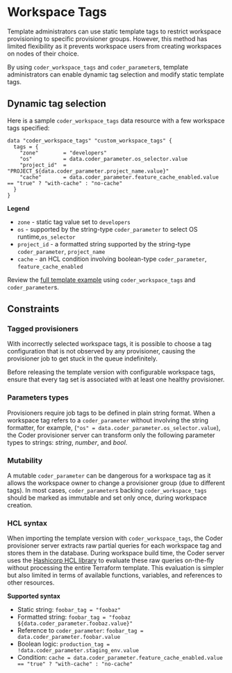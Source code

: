 # Workspace Tags

Template administrators can use static template tags to restrict workspace
provisioning to specific provisioner groups. However, this method has limited
flexibility as it prevents workspace users from creating workspaces on nodes of
their choice.

By using `coder_workspace_tags` and `coder_parameter`s, template administrators
can enable dynamic tag selection and modify static template tags.

## Dynamic tag selection

Here is a sample `coder_workspace_tags` data resource with a few workspace tags
specified:

```hcl
data "coder_workspace_tags" "custom_workspace_tags" {
  tags = {
    "zone"        = "developers"
    "os"          = data.coder_parameter.os_selector.value
    "project_id"  = "PROJECT_${data.coder_parameter.project_name.value}"
    "cache"       = data.coder_parameter.feature_cache_enabled.value == "true" ? "with-cache" : "no-cache"
  }
}
```

**Legend**

- `zone` - static tag value set to `developers`
- `os` - supported by the string-type `coder_parameter` to select OS
  runtime,`os_selector`
- `project_id` - a formatted string supported by the string-type
  `coder_parameter`, `project_name`
- `cache` - an HCL condition involving boolean-type `coder_parameter`,
  `feature_cache_enabled`

Review the
[full template example](https://github.com/coder/coder/tree/main/examples/workspace-tags)
using `coder_workspace_tags` and `coder_parameter`s.

## Constraints

### Tagged provisioners

With incorrectly selected workspace tags, it is possible to choose a tag
configuration that is not observed by any provisioner, causing the provisioner
job to get stuck in the queue indefinitely.

Before releasing the template version with configurable workspace tags, ensure
that every tag set is associated with at least one healthy provisioner.

### Parameters types

Provisioners require job tags to be defined in plain string format. When a
workspace tag refers to a `coder_parameter` without involving the string
formatter, for example, (`"os" = data.coder_parameter.os_selector.value`), the
Coder provisioner server can transform only the following parameter types to
strings: _string_, _number_, and _bool_.

### Mutability

A mutable `coder_parameter` can be dangerous for a workspace tag as it allows
the workspace owner to change a provisioner group (due to different tags). In
most cases, `coder_parameter`s backing `coder_workspace_tags` should be marked
as immutable and set only once, during workspace creation.

### HCL syntax

When importing the template version with `coder_workspace_tags`, the Coder
provisioner server extracts raw partial queries for each workspace tag and
stores them in the database. During workspace build time, the Coder server uses
the [Hashicorp HCL library](https://github.com/hashicorp/hcl) to evaluate these
raw queries on-the-fly without processing the entire Terraform template. This
evaluation is simpler but also limited in terms of available functions,
variables, and references to other resources.

**Supported syntax**

- Static string: `foobar_tag = "foobaz"`
- Formatted string: `foobar_tag = "foobaz ${data.coder_parameter.foobaz.value}"`
- Reference to `coder_parameter`:
  `foobar_tag = data.coder_parameter.foobar.value`
- Boolean logic: `production_tag = !data.coder_parameter.staging_env.value`
- Condition:
  `cache = data.coder_parameter.feature_cache_enabled.value == "true" ? "with-cache" : "no-cache"`
